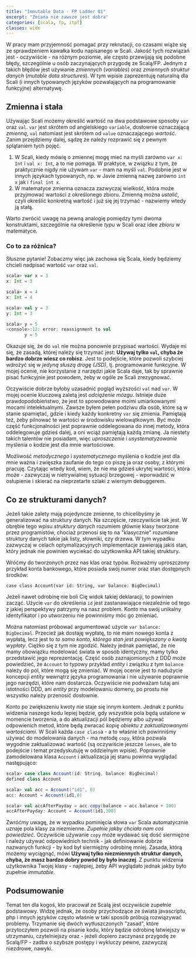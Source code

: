 ```yaml
---
title: "Immutable Data - FP Ladder 01"
excerpt: "Zmiana nie zawsze jest dobra"
categories: [scala, fp, itpf]
classes: wide
---
```

W pracy mam przyjemność pomagać przy rekrutacji, co czasami wiąże się ze sprawdzeniem kawałka kodu napisanego w Scali. Jakość tych rozwiązań jest - oczywiście - na różnym poziomie, ale często przewijają się podobne błędy, szczególnie u osób zaczynających przygodę ze Scalą/FP. Jednym z takich błędów jest używanie _zmiennych_ (_variables_) oraz _zmiennych struktur danych_ (_mutable data structures_). W tym wpisie zaprezentuję naturalną dla Scali (i innych typowanych języków pozwalających na programowanie funkcyjne) alternatywę. 

## Zmienna i stała

Używając Scali możemy określić wartość na dwa podstawowe sposoby `var` oraz `val`. `var` jest skrótem od angielskiego `variable`, dosłownie oznaczającą _zmienną_, `val` natomiast jest skrótem od `value` oznaczającego _wartość_. Zanim przejdziemy dalej, sądzę że należy rozprawić się z pewnym splątaniem tych pojęć.
 1. W Scali, kiedy mówię o zmiennej mogę mieć na myśli zarówno `var x: Int` i `val x: Int`, a to nie pomaga. W praktyce, w związku z tym, że praktycznie nigdy nie używam `var` - mam na myśli `val`. Podobnie jest w innych językach typowanych, np. w Javie zmienną nazwę zarówno `int x` jak i `final int x`.
 2. W matematyce zmienna oznacza zazwyczaj wielkość, która może przyjmować wartości z określonego zbioru. Zmienną można _ustalić_, czyli określić konkretną wartość i już się jej trzymać - nazwiemy wtedy ją stałą.

Warto zwrócić uwagę na pewną analogię pomiędzy tymi dwoma konstruktami, szczególnie na określenie _typu_ w Scali oraz idee _zbioru_ w matematyce. 

### Co to za różnica?

Słuszne pytanie! Zobaczmy więc jak zachowa się Scala, kiedy będziemy chcieli nadpisać wartość `var` oraz `val`.
```scala
scala> var x = 3
x: Int = 3

scala> x = 4
x: Int = 4

scala> val y = 3
y: Int = 3

scala> y = 5
<console>:12: error: reassignment to val
       y = 5
```
Okazuje się, że do `val` nie można ponownie przypisać wartości. Wydaje mi się, że zasadą, której należy się trzymać jest: **Używaj tylko `val`, chyba że bardzo dobrze wiesz co robisz**. Jest to podejście, które pozwoli szybciej wdrożyć się w _jedyną słuszą drogę (JSD)_, tj. programowanie funkcyjne. W mojej ocenie, nie korzystanie z narzędzi jakie Scala daje, tak by sprawnie pisać funkcyjnie jest powodem, żeby w ogóle ze Scali zrezygnować. 

Oczywiście dobrze byłoby uzasadnić pogląd wyższości `val` nad `var`. W mojej ocenie kluczową zaletą jest _odciążenie mózgu_. Istnieje duże prawdopodobieństwo, że jest to spowodowane moimi umiarkowanymi mocami intelektualnymi. Zawsze byłem pełen podziwu dla osób, które są w stanie spamiętać, gdzie i kiedy każdy konkretny `var` się zmienia. Pamiętają też, żeby pilnować te wartości w środowisku wielowątkowym. Być może część funkcjonalności jest poprawnie oddelegowana do innej metody, która oddelegowuje gdzieś dalej, a oni wciąż pamiętają każdą zmianę. Ja niestety takich talentów nie posiadam, więc _uproszczenie_ i _usystematyzowanie_ myślenia o kodzie jest dla mnie wartościowe. 

Możliwość _metodycznego_ i _systematycznego_ myślenia o kodzie jest dla mnie ważna i zwięszka zaufanie do tego co piszę ja oraz osoby, z którymi pracuję. Czytając wtedy kod, wiem, że nie ma gdzieś ukrytej wartości, która może - zazwyczaj w nietrywialnej sytuacji brzegowej - wporwadzić w osłupienie i skierać na nieprzetarte szlaki z wiernym debuggerem.

## Co ze strukturami danych?

Jeżeli takie zalety mają pojedyncze zmienne, to chicelibyśmy je generalizować na struktury danych. Na szczęście, rzeczywiście tak jest. W obrębie tego wpisu _struktury danych_ rozumiem głównie klasy tworzone przez programistów, chociaż przenosi się to na "klasycznie" rozumiane struktury danych takie jak listy, słowniki, czy drzewa. W tym wypadku zazwyczaj w celach optymalizacyjnych implementacje zawierają jakiś stan, który jednak nie powinien wyciekać do użytkownika API takiej struktury. 

Wróćmy do tworzonych przez nas klas oraz typów. Rozważmy uproszczony przykład konta bankowego, które posiada swój numer oraz stan dostępnych środków:
```
case class Account(var id: String, var balance: BigDecimal)
```
Jeżeli nawet odrobinę nie boli Cię widok takiej deklaracji, to powinien zacząć. Użycie `var` do określenia `id` jest zastanawiające niezależnie od tego z jakiej perspektywy patrzymy na nasz problem. Konto ma swój unikalny identyfikator i po utworzeniu nie powinniśmy móc go zmieniać. 

Można natomiast próbować argumentować użycie `var balance: BigDecimal`. Przecież jak dostaję wypłatę, to nie mam nowego konta z wypłatą, lecz jest to _to samo konto, którego stan jest powiększony o kwotę wypłaty_. Ciężko się z tym nie zgodzić. Należy jednak pamiętać, że nie mamy obowiązku modelować świata w sposób identyczny, mamy tylko przedstawić jego reprezentację. Część osób zaznajomionych z DDD może powiedzieć, że `Account` to typowy przykład _entity_ i związku z tym `balance` należy do pól, które mogą się zmieniać. W mojej ocenie jest to nadużycie koncepcji _entity_ wewnątrz języka programowania i nie używanie poprawnie jego narzędzi, które nam dostarcza. Oczywiście nie podważam tutaj ani istotności DDD, ani _entity_ przy modelowaniu domeny, po prostu nie wszystko należy przenosić dosłownie.

Konto po zwiększeniu kwoty nie staje się innym kontem. Jednak z punktu widzenia naszego kodu lepiej będzie, gdy wszystkie pola będą ustalone w momencie tworzenia, a do aktualizacji pól będziemy albo używać odpowienich metod, które będą zwracać _kopię obiektu z zaktualizowanymi wartościami_. W Scali każda `case class`a - a to właśnie ich powinniśmy używać do modelowania danych - ma metodę `copy`, która pozwala wygodnie zaktualizować wartość (są oczywiście jeszcze `lenses`, ale to podejście i temat przedyskutuję w oddzielnym wpisie). Poprawnie zamodelowana klasa `Account` i aktualizacja jej stanu powinna wyglądać następująco:
```scala
scala> case class Account(id: String, balance: BigDecimal)
defined class Account

scala> val acc = Account("id1", 0)
acc: Account = Account(id1,0)

scala> val accAfterPayday = acc.copy(balance = acc.balance + 100)
accAfterPayday: Account = Account(id1,100)
```
Zwróćmy uwagę, że w wypadku pominięcia słowa `var` Scala automatycznie uznaje pola klasy za niezmienne. _Zupełnie jakby chciała nam coś powiedzieć_. Oczywiście używanie `copy` może wydawać się dość siermiężne i należy używać odpowiednich technik - jak definiowanie dobrze nazwanych funkcji - by kod był siermiężny odrobinę mniej. Zasada, którą możemy wyciągnąć, mówi **Używaj tylko niezmiennych struktur danych, chyba, że masz bardzo dobry powód by było inaczej**. Z punktu widzenia użytkownika Twojej klasy - najlepiej, żeby API wyglądało jednak jakby było zupełnie _immutable_. 

## Podsumowanie

Temat ten dla kogoś, kto pracował ze Scalą jest oczywiście zupełnie podstawowy. Widzę jednak, że osoby przychodzące ze świata javascriptu, php i innych języków często właśnie w taki sposób próbują rozwiązywać problemy. Trzymanie się dwóch wytłuszczonych "zasad", które przytoczyłem pozwoli na pisanie kodu, który będzie odrobinę łatwiejszy w utrzymaniu, czytelniejszy oraz - jeżeli dopiero zaczynasz przygodę ze Scalą/FP - zadba o szybsze postępy i wykluczy pewne, zazwyczaj niezdrowe, nawyki.
